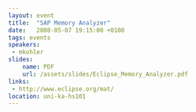 ```yaml
---
layout: event
title:  "SAP Memory Analyzer"
date:   2008-05-07 19:15:00 +0100
tags: events
speakers:
 - mkohler
slides:
    name: PDF
    url: /assets/slides/Eclipse_Memory_Analyzer.pdf
links:
 - http://www.eclipse.org/mat/
location: uni-ka-hs101
---
```

